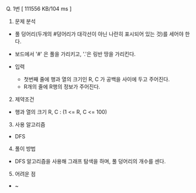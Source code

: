 Q. 1번 [ 111556 KB/104 ms ]

1. 문제 분석
- 풀 덩어리(두개의 #덩어리가 대각선이 아닌 나란히 표시되어 있는 것)를 세어야 한다.
- 보드에서 '#' 은 풀을 가리키고, '.'은 링반 땅을 가리킨다.

- 입력
  - 첫번째 줄에 행과 열의 크기인 R, C 가 공백을 사이에 두고 주어진다.
  - R개의 줄에 R행의 정보가 주어진다.

2. 제약조건
- 행과 열의 크기 R, C : (1 <= R, C <= 100)

3. 사용 알고리즘
- DFS

4. 풀이 방법
- DFS 알고리즘을 사용해 그래프 탐색을 하며, 풀 덩어리의 개수를 센다.

5. 어려운 점
- ~